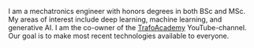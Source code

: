 I am a mechatronics engineer with honors degrees in both BSc and MSc. My areas of interest include deep learning, machine learning, and generative AI. I am the co-owner of the [TrafoAcademy](https://www.youtube.com/@trafoacademy) YouTube-channel. Our goal is to make most recent technologies available to everyone.

<!--
**DobakDavid/DobakDavid** is a ✨ _special_ ✨ repository because its `README.md` (this file) appears on your GitHub profile.

Here are some ideas to get you started:

- 🔭 I’m currently working on ...
- 🌱 I’m currently learning ...
- 👯 I’m looking to collaborate on ...
- 🤔 I’m looking for help with ...
- 💬 Ask me about ...
- 📫 How to reach me: ...
- 😄 Pronouns: ...
- ⚡ Fun fact: ...
-->
